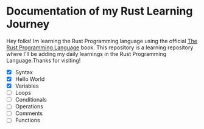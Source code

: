 # Documentation of my Rust Learning Journey
Hey folks! Im learning the Rust Programming language using the official [The Rust Programming Language](https://doc.rust-lang.org/book/) book.
This repository is a learning repository where I'll be adding my daily learnings in the Rust Programming Language.Thanks for visiting!

- [x] Syntax
- [x] Hello World
- [x] Variables
- [ ] Loops
- [ ] Conditionals
- [ ]  Operations
- [ ] Comments
- [ ]  Functions
